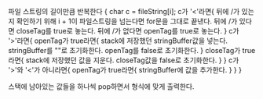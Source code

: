

파일 스트링의 길이만큼 반복한다 {
	char c  = fileString\[i];
	c가 '<'라면{
		뒤에 /가 있는지 확인하기 위해 i + 1이 파일스트링을 넘는다면 for문을 그대로 끝낸다.
		뒤에 /가 있다면 closeTag를 true로 놓는다.
		뒤에 /가 없다면 openTag를 true로 놓는다.
	} 
	c가 '>'라면{
		openTag가 true라면{
			stack에 저장했던 stringBuffer값을 넣는다.
			stringBuffer를 ""로 초기화한다.
			openTag를 false로 초기화한다.
		}
		closeTag가 true라면{
			stack에 저장했던 값을 지운다.
			closeTag값을 false로 초기화한다.
		}
	}
	c가 '>'와 '<'가 아니라면{
		openTag가 true라면{
			stringBuffer에 값을 추가한다.
		}
	}
}

스택에 남아있는 값들을 하나씩 pop하면서 형식에 맞게 출력한다.

